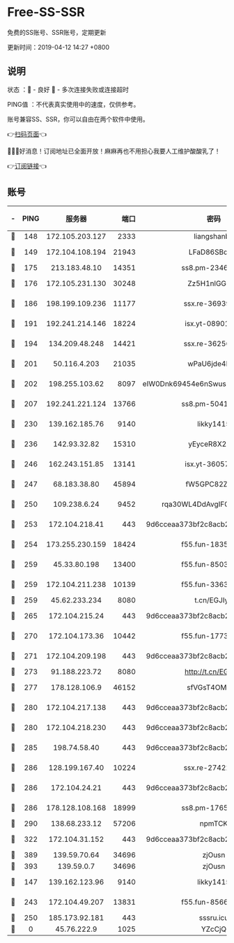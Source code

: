 # Free-SS-SSR

免费的SS账号、SSR账号，定期更新

更新时间：2019-04-12 14:27 +0800

## 说明

状态     ：🙂 - 良好 🙁 - 多次连接失败或连接超时

PING值   ：不代表真实使用中的速度，仅供参考。

账号兼容SS、SSR，你可以自由在两个软件中使用。

👉[扫码页面](https://liesauer.github.io/Free-SS-SSR/)👈

🎉🎉🎉好消息！订阅地址已全面开放！麻麻再也不用担心我要人工维护酸酸乳了！

👉[订阅链接](https://www.liesauer.net/yogurt/subscribe?ACCESS_TOKEN=DAYxR3mMaZAsaqUb)👈

## 账号

|-|PING|服务器|端口|密码|加密方式|区域|
|:----:|:----:|:-----:|-----:|:----:|:----:|:----:|
|🙂|148|172.105.203.127|2333|liangshanbo|chacha20|JP|
|🙂|149|172.104.108.194|21943|LFaD86SBq2lY|aes-256-cfb|JP|
|🙂|175|213.183.48.10|14351|ss8.pm-23466973|rc4-md5|RU|
|🙂|176|172.105.231.130|30248|Zz5H1nlGGKHx|aes-256-cfb|JP|
|🙂|186|198.199.109.236|11177|ssx.re-36939019|aes-256-cfb|US|
|🙂|191|192.241.214.146|18224|isx.yt-08901257|aes-256-cfb|US|
|🙂|194|134.209.48.248|14421|ssx.re-36256299|aes-256-cfb|US|
|🙂|201|50.116.4.203|21035|wPaU6jde4NZT|aes-256-cfb|US|
|🙂|202|198.255.103.62|8097|eIW0Dnk69454e6nSwuspv9DmS201tQ0D|aes-256-cfb|US|
|🙂|207|192.241.221.124|13766|ss8.pm-50410062|aes-256-cfb|US|
|🙂|230|139.162.185.76|9140|likky1415|aes-256-cfb|DE|
|🙂|236|142.93.32.82|15310|yEyceR8X2EVd|aes-256-cfb|GB|
|🙂|246|162.243.151.85|13141|isx.yt-36057592|aes-256-cfb|US|
|🙂|247|68.183.38.80|45894|fW5GPC82Z97G|aes-256-cfb|GB|
|🙂|250|109.238.6.24|9452|rqa30WL4DdAvgIFG6Fs3znzTa|aes-256-cfb|FR|
|🙂|253|172.104.218.41|443|9d6cceaa373bf2c8acb22e60b6a58be6|aes-256-cfb|US|
|🙂|254|173.255.230.159|18424|f55.fun-18352989|aes-256-cfb|US|
|🙂|259|45.33.80.198|13400|f55.fun-85035043|aes-256-cfb|US|
|🙂|259|172.104.211.238|10139|f55.fun-33630162|aes-256-cfb|US|
|🙂|259|45.62.233.234|8080|t.cn/EGJIyrl|rc4-md5|CA|
|🙂|265|172.104.215.24|443|9d6cceaa373bf2c8acb22e60b6a58be6|aes-256-cfb|US|
|🙂|270|172.104.173.36|10442|f55.fun-17732582|aes-256-cfb|SG|
|🙂|271|172.104.209.198|443|9d6cceaa373bf2c8acb22e60b6a58be6|aes-256-cfb|US|
|🙂|273|91.188.223.72|8080|http://t.cn/EGJIyrl|rc4-md5|RU|
|🙂|277|178.128.106.9|46152|sfVGsT4OMxHC|aes-256-cfb|SG|
|🙂|280|172.104.217.138|443|9d6cceaa373bf2c8acb22e60b6a58be6|aes-256-cfb|US|
|🙂|280|172.104.218.230|443|9d6cceaa373bf2c8acb22e60b6a58be6|aes-256-cfb|US|
|🙂|285|198.74.58.40|443|9d6cceaa373bf2c8acb22e60b6a58be6|aes-256-cfb|US|
|🙂|286|128.199.167.40|10224|ssx.re-27422632|aes-256-cfb|SG|
|🙂|286|172.104.24.21|443|9d6cceaa373bf2c8acb22e60b6a58be6|aes-256-cfb|US|
|🙂|286|178.128.108.168|18999|ss8.pm-17655626|aes-256-cfb|SG|
|🙂|290|138.68.233.12|57206|npmTCK|rc4-md5|US|
|🙂|322|172.104.31.152|443|9d6cceaa373bf2c8acb22e60b6a58be6|aes-256-cfb|US|
|🙂|389|139.59.70.64|34696|zjOusn|chacha20|IN|
|🙂|393|139.59.0.7|34696|zjOusn|chacha20|IN|
|🙂|147|139.162.123.96|9140|likky1415|aes-256-cfb|JP|
|🙂|243|172.104.49.207|13831|f55.fun-85669624|aes-256-cfb|SG|
|🙂|250|185.173.92.181|443|sssru.icu|rc4-md5|RU|
|🙁|0|45.76.222.9|1025|YZcCjQ|rc4-md5|JP|
